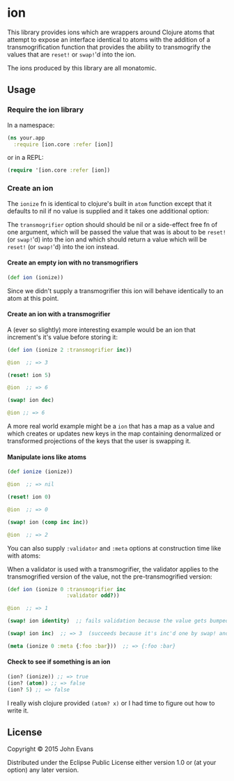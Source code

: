# ion

This library provides ions which are wrappers around Clojure atoms that attempt
to expose an interface identical to atoms with the addition of a
transmogrification function that provides the ability to transmogrify the
values that are `reset!` or `swap!`'d into the ion.

The ions produced by this library are all monatomic.

## Usage

### Require the ion library

In a namespace:

```clojure
(ns your.app
  :require [ion.core :refer [ion]]
```

or in a REPL:

```clojure
(require '[ion.core :refer [ion])
```

### Create an ion

The `ionize` fn is identical to clojure's built in `atom` function except that
it defaults to nil if no value is supplied and it takes one additional option:

The `transmogrifier` option should should be nil or a side-effect free fn of
one argument, which will be passed the value that was is about to be `reset!`
(or `swap!`'d) into the ion and which should return a value which will be
`reset!` (or `swap!`'d) into the ion instead.

#### Create an empty ion with no transmogrifiers

```clojure
(def ion (ionize))
```

Since we didn't supply a transmogrifier this ion will behave identically to
an atom at this point.

#### Create an ion with a transmogrifier

A (ever so slightly) more interesting example would be an ion that increment's
it's value before storing it:

```clojure
(def ion (ionize 2 :transmogrifier inc))

@ion  ;; => 3

(reset! ion 5)

@ion  ;; => 6

(swap! ion dec)

@ion ;; => 6
```

A more real world example might be a `ion` that has a map as a value and which
creates or updates new keys in the map containing denormalized or transformed
projections of the keys that the user is swapping it.

#### Manipulate ions like atoms

```clojure
(def ionize (ionize))

@ion  ;; => nil

(reset! ion 0)

@ion  ;; => 0

(swap! ion (comp inc inc))

@ion  ;; => 2
```

You can also supply `:validator` and `:meta` options at construction time like
with atoms:

When a validator is used with a transmogrifier, the validator applies to the
transmogrified version of the value, not the pre-transmogrified version:

```clojure
(def ion (ionize 0 :transmogrifier inc
                   :validator odd?))

@ion  ;; => 1

(swap! ion identity)  ;; fails validation because the value gets bumped to 2 which is not odd

(swap! ion inc)  ;; => 3  (succeeds because it's inc'd one by swap! and once by transmogrifier)

(meta (ionize 0 :meta {:foo :bar}))  ;; => {:foo :bar}
```


#### Check to see if something is an ion

```clojure
(ion? (ionize)) ;; => true
(ion? (atom)) ;; => false
(ion? 5) ;; => false
```

I really wish clojure provided `(atom? x)` or I had time to figure out how to
write it.

## License

Copyright © 2015 John Evans

Distributed under the Eclipse Public License either version 1.0 or (at
your option) any later version.
